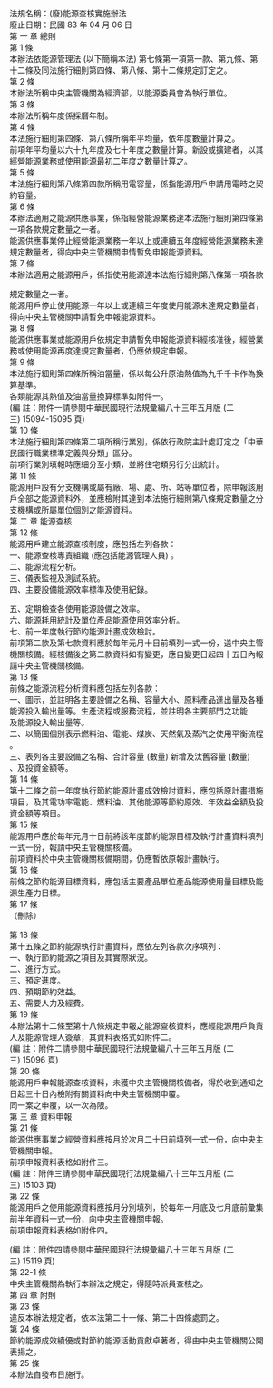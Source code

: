 法規名稱：(廢)能源查核實施辦法  
廢止日期：民國 83 年 04 月 06 日  
第 一 章 總則  
第 1 條  
本辦法依能源管理法 (以下簡稱本法) 第七條第一項第一款、第九條、第  
十二條及同法施行細則第四條、第八條、第十二條規定訂定之。  
第 2 條  
本辦法所稱中央主管機關為經濟部，以能源委員會為執行單位。  
第 3 條  
本辦法所稱年度係採曆年制。  
第 4 條  
本法施行細則第四條、第八條所稱年平均量，依年度數量計算之。  
前項年平均量以六十九年度及七十年度之數量計算。新設或擴建者，以其  
經營能源業務或使用能源最初二年度之數量計算之。  
第 5 條  
本法施行細則第八條第四款所稱用電容量，係指能源用戶申請用電時之契  
約容量。  
第 6 條  
本辦法適用之能源供應事業，係指經營能源業務達本法施行細則第四條第  
一項各款規定數量之一者。  
能源供應事業停止經營能源業務一年以上或連續五年度經營能源業務未達  
規定數量者，得向中央主管機關申情暫免申報能源資料。  
第 7 條  
本辦法適用之能源用戶，係指使用能源達本法施行細則第八條第一項各款  


規定數量之一者。  
能源用戶停止使用能源一年以上或連續三年度使用能源未達規定數量者，  
得向中央主管機關申請暫免申報能源資料。  
第 8 條  
能源供應事業或能源用戶依規定申請暫免申報能源資料經核准後，經營業  
務或使用能源再度達規定數量者，仍應依規定申報。  
第 9 條  
本法施行細則第四條所稱油當量，係以每公升原油熱值為九千千卡作為換  
算基準。  
各類能源其熱值及油當量換算標準如附件一。  
(編 註：附件一請參閱中華民國現行法規彙編八十三年五月版 (二  
三) 15094-15095 頁)  
第 10 條  
本法施行細則第四條第二項所稱行業別，係依行政院主計處訂定之「中華  
民國行職業標準定義與分類」區分。  
前項行業別填報時應細分至小類，並將住宅類另行分出統計。  
第 11 條  
能源用戶設有分支機構或屬有廠、場、處、所、站等單位者，除申報該用  
戶全部之能源資料外，並應檢附其達到本法施行細則第八條規定數量之分  
支機構或所屬單位個別之能源資料。  
第 二 章 能源查核  
第 12 條  
能源用戶建立能源查核制度，應包括左列各款：  
一、能源查核專責組織 (應包括能源管理人員) 。  
二、能源流程分析。  
三、儀表監視及測試系統。  
四、主要設備能源效率標準及使用紀錄。  


五、定期檢查各使用能源設備之效率。  
六、能源耗用統計及單位產品能源使用效率分析。  
七、前一年度執行節約能源計畫成效檢討。  
前項第二款及第七款資料應於每年元月十日前填列一式一份，送中央主管  
機關核備。經核備後之第二款資料如有變更，應自變更日起四十五日內報  
請中央主管機關核備。  
第 13 條  
前條之能源流程分析資料應包括左列各款：  
一、圖示，並註明各主要設備之名稱、容量大小、原料產品進出量及各種  
能源投入輸出量等。生產流程或服務流程，並註明各主要部門之功能  
及能源投入輸出量等。  
二、以簡圖個別表示燃料油、電能、煤炭、天然氣及蒸汽之使用平衡流程  
。  
三、表列各主要設備之名稱、合計容量 (數量) 新增及汰舊容量 (數量)  
、及投資金額等。  
第 14 條  
第十二條之前一年度執行節約能源計畫成效檢討資料，應包括原計畫措施  
項目，及其電功率電能、燃料油、其他能源等節約原效、年效益金額及投  
資金額等項目。  
第 15 條  
能源用戶應於每年元月十日前將該年度節約能源目標及執行計畫資料填列  
一式一份，報請中央主管機關核備。  
前項資料於中央主管機關核備期間，仍應暫依原報計畫執行。  
第 16 條  
前條之節約能源目標資料，應包括主要產品單位產品能源使用量目標及能  
源生產力目標。  
第 17 條  
（刪除）  


第 18 條  
第十五條之節約能源執行計畫資料，應依左列各款次序填列：  
一、執行節約能源之項目及其實際狀況。  
二、進行方式。  
三、預定進度。  
四、預期節約效益。  
五、需要人力及經費。  
第 19 條  
本辦法第十二條至第十八條規定申報之能源查核資料，應經能源用戶負責  
人及能源管理人簽章，其資料表格式如附件二。  
(編 註：附件二請參閱中華民國現行法規彙編八十三年五月版 (二  
三) 15096 頁)  
第 20 條  
能源用戶申報能源查核資料，未獲中央主管機關核備者，得於收到通知之  
日起三十日內檢附有關資料向中央主管機關申覆。  
同一案之申覆，以一次為限。  
第 三 章 資料申報  
第 21 條  
能源供應事業之經營資料應按月於次月二十日前填列一式一份，向中央主  
管機關申報。  
前項申報資料表格如附件三。  
(編 註：附件三請參閱中華民國現行法規彙編八十三年五月版 (二  
三) 15103 頁)  
第 22 條  
能源用戶之使用能源資料應按月分別填列，於每年一月底及七月底前彙集  
前半年資料一式一份，向中央主管機關申報。  
前項申報資料表格如附件四。  


(編 註：附件四請參閱中華民國現行法規彙編八十三年五月版 (二  
三) 15119 頁)  
第 22-1 條  
中央主管機關為執行本辦法之規定，得隨時派員查核之。  
第 四 章 附則  
第 23 條  
違反本辦法規定者，依本法第二十一條、第二十四條處罰之。  
第 24 條  
節約能源成效績優或對節約能源活動貢獻卓著者，得由中央主管機關公開  
表揚之。  
第 25 條  
本辦法自發布日施行。  


